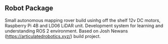 ## Robot Package
Small autonomous mapping rover build usinhg off the shelf 12v DC motors, Raspberry Pi 4B and LD06 LiDAR unit.
Development system for learning and understanding ROS 2 environment.
Based on Josh Newans (https://articulatedrobotics.xyz/) build project.
